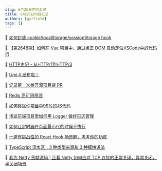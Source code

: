 ```yaml
---
slug: 6月26日内容汇总
title: 6月26日内容汇总
authors: [garfield]
tags: []
---
```


📒 [如何封装 cookie/localStorage/sessionStorage hook](https://mp.weixin.qq.com/s/C5yeK40_PTz0Q-eLeyMvfQ)

📒 [【第2648期】如何在 Vue 项目中，通过点击 DOM 自动定位VSCode中的代码行](https://mp.weixin.qq.com/s/uXJfgG52zGRedsy9bOqYYg)

📒 [HTTP史记 - 从HTTP/1到HTTP/3](https://juejin.cn/post/7111507179881889800)

📒 [Umi 4 发布啦！](https://mp.weixin.qq.com/s/UG4TlbADwQ5L9qxcS03x0Q)

📒 [记录第一次给开源项目提 PR](https://mp.weixin.qq.com/s/kTKBlpuWCC6T1xuiQSulsw)

📒 [Redis 高可用原理](https://mp.weixin.qq.com/s/qG4MDeYGQJkZU4qSLj3JiA)

📒 [如何移除你项目中99%的JS代码](https://juejin.cn/post/7111485285652758535)

📒 [浅谈前端项目里如何用 Logger 做好日志管理](https://juejin.cn/post/7111201034264903688)

📒 [如何让定时器在页面最小化的时候不执行](https://mp.weixin.qq.com/s/HjhkNP2eIWLxpLekPcSG8A)

📒 [一道有挑战性的 React Hook 场景题，考考你的功底](https://juejin.cn/post/7111120700768780301)

📒 [TypeScript 深水区：3 种类型来源和 3 种模块语法](https://juejin.cn/post/7111112135903543332)

📒 [我为 Netty 贡献源码 | 且看 Netty 如何应对 TCP 连接的正常关闭，异常关闭，半关闭场景](https://mp.weixin.qq.com/s/lfV-7drnRjjNq65KxiT0gg)
